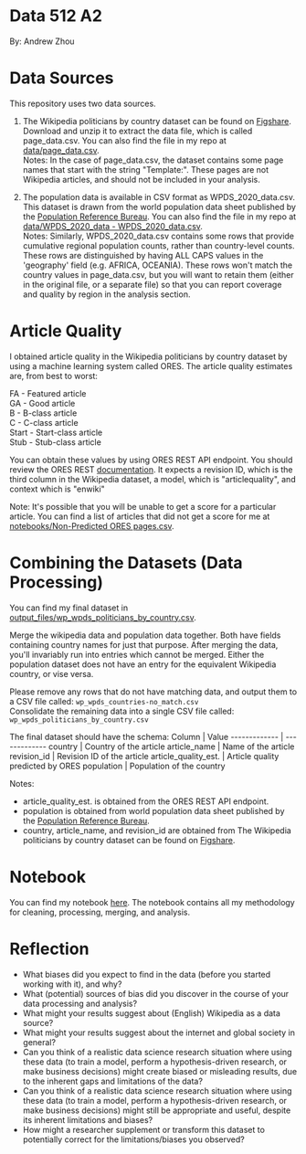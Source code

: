 # Data 512 A2
By: Andrew Zhou

# Data Sources
This repository uses two data sources.

1) The Wikipedia politicians by country dataset can be found on [Figshare](https://figshare.com/articles/dataset/Untitled_Item/5513449). Download and unzip it to extract the data file, which is called page_data.csv. You can also find the file in my repo at [data/page_data.csv](https://github.com/azhou5211/data-512-a2/blob/main/data/page_data.csv).  
Notes:
In the case of page_data.csv, the dataset contains some page names that start with the string "Template:". These pages are not Wikipedia articles, and should not be included in your analysis.


2) The population data is available in CSV format as WPDS_2020_data.csv. This dataset is drawn from the world population data sheet published by the [Population Reference Bureau](https://www.prb.org/international/indicator/population/table/). You can also find the file in my repo at [data/WPDS_2020_data - WPDS_2020_data.csv](https://github.com/azhou5211/data-512-a2/blob/main/data/WPDS_2020_data%20-%20WPDS_2020_data.csv).   
Notes:
Similarly, WPDS_2020_data.csv contains some rows that provide cumulative regional population counts, rather than country-level counts. These rows are distinguished by having ALL CAPS values in the 'geography' field (e.g. AFRICA, OCEANIA). These rows won't match the country values in page_data.csv, but you will want to retain them (either in the original file, or a separate file) so that you can report coverage and quality by region in the analysis section.

# Article Quality
I obtained article quality in the Wikipedia politicians by country dataset by using a machine learning system called ORES. The article quality estimates are, from best to worst:  

FA - Featured article  
GA - Good article  
B - B-class article  
C - C-class article  
Start - Start-class article  
Stub - Stub-class article  

You can obtain these values by using ORES REST API endpoint. You should review the ORES REST [documentation](https://ores.wikimedia.org/v3/#!/scoring/get_v3_scores_context_revid_model). It expects a revision ID, which is the third column in the Wikipedia dataset, a model, which is "articlequality", and context which is "enwiki"

Note: It's possible that you will be unable to get a score for a particular article. You can find a list of articles that did not get a score for me at [notebooks/Non-Predicted ORES pages.csv](https://github.com/azhou5211/data-512-a2/blob/main/notebooks/Non-Predicted%20ORES%20pages.csv).

# Combining the Datasets (Data Processing)
You can find my final dataset in [output_files/wp_wpds_politicians_by_country.csv](https://github.com/azhou5211/data-512-a2/blob/main/output_files/wp_wpds_politicians_by_country.csv).

Merge the wikipedia data and population data together. Both have fields containing country names for just that purpose. After merging the data, you'll invariably run into entries which cannot be merged. Either the population dataset does not have an entry for the equivalent Wikipedia country, or vise versa.

Please remove any rows that do not have matching data, and output them to a CSV file called:
```wp_wpds_countries-no_match.csv```  
Consolidate the remaining data into a single CSV file called:
```wp_wpds_politicians_by_country.csv```

The final dataset should have the schema:
Column        | Value
------------- | -------------
country          | Country of the article
article_name         | Name of the article
revision_id         | Revision ID of the article
article_quality_est.         | Article quality predicted by ORES
population         | Population of the country

Notes:  
- article_quality_est. is obtained from the ORES REST API endpoint.  
- population is obtained from world population data sheet published by the [Population Reference Bureau](https://www.prb.org/international/indicator/population/table/).  
- country, article_name, and revision_id are obtained from The Wikipedia politicians by country dataset can be found on [Figshare](https://figshare.com/articles/dataset/Untitled_Item/5513449).

# Notebook
You can find my notebook [here](https://github.com/azhou5211/data-512-a2/blob/main/notebooks/hcds-a2-bias.ipynb). The notebook contains all my methodology for cleaning, processing, merging, and analysis.

# Reflection
- What biases did you expect to find in the data (before you started working with it), and why?
- What (potential) sources of bias did you discover in the course of your data processing and analysis?
- What might your results suggest about (English) Wikipedia as a data source?
- What might your results suggest about the internet and global society in general?
- Can you think of a realistic data science research situation where using these data (to train a model, perform a hypothesis-driven research, or make business decisions) might create biased or misleading results, due to the inherent gaps and limitations of the data?
- Can you think of a realistic data science research situation where using these data (to train a model, perform a hypothesis-driven research, or make business decisions) might still be appropriate and useful, despite its inherent limitations and biases?
- How might a researcher supplement or transform this dataset to potentially correct for the limitations/biases you observed?
